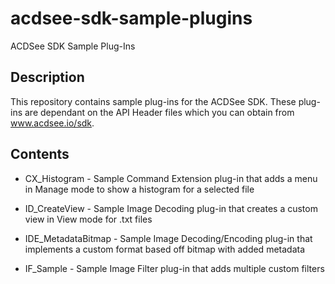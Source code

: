 # acdsee-sdk-sample-plugins
ACDSee SDK Sample Plug-Ins


## Description

This repository contains sample plug-ins for the ACDSee SDK. These plug-ins are dependant on the API Header files which you can obtain from www.acdsee.io/sdk.


## Contents


* CX_Histogram         -   Sample Command Extension plug-in that adds a menu in Manage mode to show a histogram for a selected file

* ID_CreateView        -   Sample Image Decoding plug-in that creates a custom view in View mode for .txt files

* IDE_MetadataBitmap   -   Sample Image Decoding/Encoding plug-in that implements a custom format based off bitmap with added metadata

* IF_Sample            -   Sample Image Filter plug-in that adds multiple custom filters


